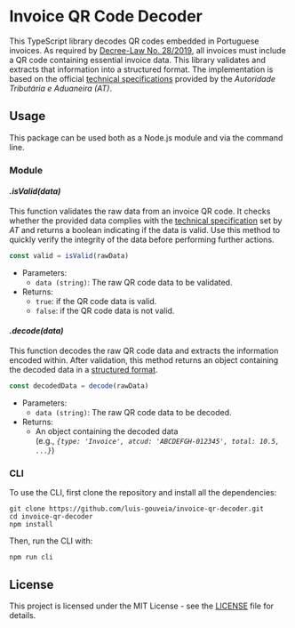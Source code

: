 # Invoice QR Code Decoder
This TypeScript library decodes QR codes embedded in Portuguese invoices. As required by [Decree-Law No. 28/2019](https://diariodarepublica.pt/dr/en/detail/decree-law/28-2019-119622094), all invoices must include a QR code containing essential invoice data. This library validates and extracts that information into a structured format.
The implementation is based on the official [technical specifications](https://info.portaldasfinancas.gov.pt/pt/apoio_contribuinte/Novas_regras_faturacao/Documents/Especificacoes_Tecnicas_Codigo_QR.pdf) provided by the _Autoridade Tributária e Aduaneira (AT)_.

## Usage
This package can be used both as a Node.js module and via the command line.

### Module
#### _.isValid(data)_
This function validates the raw data from an invoice QR code. It checks whether the provided data complies with the [technical specification](https://info.portaldasfinancas.gov.pt/pt/apoio_contribuinte/Novas_regras_faturacao/Documents/Especificacoes_Tecnicas_Codigo_QR.pdf) set by _AT_ and returns a boolean indicating if the data is valid. Use this method to quickly verify the integrity of the data before performing further actions.

```ts
const valid = isValid(rawData)
```

- Parameters:
	- `data (string)`: The raw QR code data to be validated.
- Returns:
	- `true`: if the QR code data is valid.
	- `false`: if the QR code data is not valid.

#### _.decode(data)_
This function decodes the raw QR code data and extracts the information encoded within. After validation, this method returns an object containing the decoded data in a [structured format](https://github.com/luis-gouveia/invoice-qr-decoder/blob/main/src/lib/types.ts#L43).

```ts
const decodedData = decode(rawData)
```

- Parameters:
	- `data (string)`: The raw QR code data to be decoded.
- Returns:
	- An object containing the decoded data <br/> (e.g., _`{type: 'Invoice', atcud: 'ABCDEFGH-012345', total: 10.5, ...}`_)

### CLI
To use the CLI, first clone the repository and install all the dependencies:
```
git clone https://github.com/luis-gouveia/invoice-qr-decoder.git
cd invoice-qr-decoder
npm install
```
Then, run the CLI with:
```
npm run cli
```

## License

This project is licensed under the MIT License - see the [LICENSE](LICENSE) file for details.